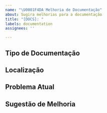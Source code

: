 ```yaml
---
name: "\U0001F4DA Melhoria de Documentação"
about: Sugira melhorias para a documentação
title: "[DOCS]: "
labels: documentation
assignees: ''

---
```


## Tipo de Documentação

<!-- Que tipo de documentação você gostaria de melhorar? -->
<!-- README principal / Documentação de uso / Guias de solução de problemas / Documentação de templates / Comentários no código / Outro -->

## Localização

<!-- Onde está a documentação que precisa ser melhorada? -->
<!-- Ex: Arquivo docs/troubleshooting.md, seção X... -->

## Problema Atual

<!-- O que há de errado ou faltando na documentação atual? -->

## Sugestão de Melhoria

<!-- O que você sugere mudar ou adicionar? -->
